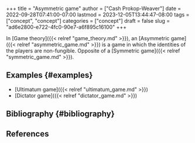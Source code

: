 +++
title = "Asymmetric game"
author = ["Cash Prokop-Weaver"]
date = 2022-09-28T07:41:00-07:00
lastmod = 2023-12-05T13:44:47-08:00
tags = ["concept", "concept"]
categories = ["concept"]
draft = false
slug = "ad6e2800-e722-4fc0-90e7-a6f895c16100"
+++

In [Game theory]({{< relref "game_theory.md" >}}), an [Asymmetric game]({{< relref "asymmetric_game.md" >}}) is a game in which the identities of the players are non-fungible. Opposite of a [Symmetric game]({{< relref "symmetric_game.md" >}}).


## Examples {#examples}

-   [Ultimatum game]({{< relref "ultimatum_game.md" >}})
-   [Dictator game]({{< relref "dictator_game.md" >}})


## Bibliography {#bibliography}

## References

<style>.csl-entry{text-indent: -1.5em; margin-left: 1.5em;}</style><div class="csl-bib-body">
</div>
